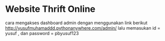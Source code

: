 # Website Thrift Online
cara mengakses dashboard admin dengan menggunakan link berikut
http://yusufmuhamaddd.pythonanywhere.com/admin/
lalu memasukan id = yusuf , dan password = pbyusuf123
